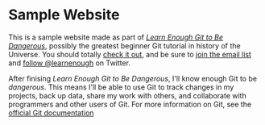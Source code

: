 # Sample Website

This is a sample website made as part of
[*Learn Enough Git to Be Dangerous*](http://learnenough.com/git-tutorial),
possibly the greatest beginner Git tutorial in history of the Universe.
You should totally [check it out](http:learnenough.com/git-tutorial),
and be sure to [join the email list](http://learnenough.com/#email_list) and 
[follow @learnenough](http://twitter.com/learnenough) on Twitter.

After finising *Learn Enough Git to Be Dangerous*, I'll know enough Git to be 
*dangerous*. This means I'll be able to use Git to track changes in my projects, 
back up data, share my work with others, and collaborate with programmers and 
other users of Git.
For more information on Git, see the [official Git documentation](https://git-scm.com)